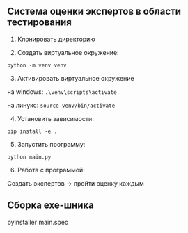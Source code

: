 <h2> Система оценки экспертов в области тестирования </h2>


1) Клонировать директорию

2) Создать виртуальное окружение:
```
python -m venv venv
```


3) Активировать виртуальное окружение

на windows:
```.\venv\scripts\activate``` 

на линукс:
```source venv/bin/activate```


4) Установить зависимости:
```
pip install -e .
```

5) Запустить программу: 
```
python main.py
```

6) Работа с программой: 

Создать экспертов -> пройти оценку каждым


## Сборка exe-шника
pyinstaller main.spec